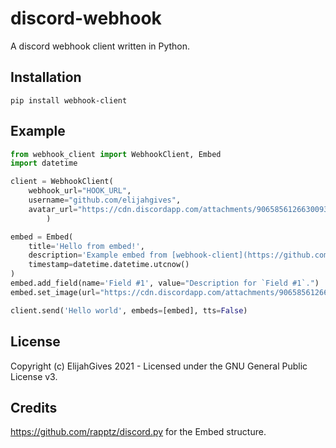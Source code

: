# discord-webhook
A discord webhook client written in Python.

## Installation
```pip install webhook-client```

## Example
```py
from webhook_client import WebhookClient, Embed
import datetime

client = WebhookClient(
    webhook_url="HOOK_URL",
    username="github.com/elijahgives",
    avatar_url="https://cdn.discordapp.com/attachments/906585612663009314/906624383152431234/gift-gif.gif"
        )

embed = Embed(
    title='Hello from embed!',
    description='Example embed from [webhook-client](https://github.com/elijahgives/webhook-client).',
    timestamp=datetime.datetime.utcnow()
)
embed.add_field(name='Field #1', value="Description for `Field #1`.")
embed.set_image(url="https://cdn.discordapp.com/attachments/906585612663009314/906624383152431234/gift-gif.gif")

client.send('Hello world', embeds=[embed], tts=False)
```

## License
Copyright (c) ElijahGives 2021 - Licensed under the GNU General Public License v3.

## Credits
https://github.com/rapptz/discord.py for the Embed structure.
